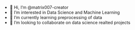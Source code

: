 - 👋 Hi, I’m @matrix007-creator
- 👀 I’m interested in Data Science and Machine Learning
- 🌱 I’m currently learning preprocessing of data
- 💞️ I’m looking to collaborate on data science realted projects


<!---
matrix007-creator/matrix007-creator is a ✨ special ✨ repository because its `README.md` (this file) appears on your GitHub profile.
You can click the Preview link to take a look at your changes.
--->

